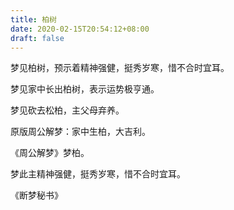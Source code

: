 ```yaml
---
title: 柏树
date: 2020-02-15T20:54:12+08:00
draft: false
---
```


梦见柏树，预示着精神强健，挺秀岁寒，惜不合时宜耳。

梦见家中长出柏树，表示运势极亨通。

梦见砍去松柏，主父母弃养。

原版周公解梦：家中生柏，大吉利。

《周公解梦》梦柏。

梦此主精神强健，挺秀岁寒，惜不合时宜耳。

《断梦秘书》